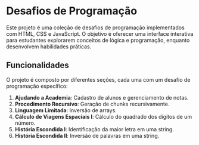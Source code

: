# Desafios de Programação

Este projeto é uma coleção de desafios de programação implementados com HTML, CSS e JavaScript. O objetivo é oferecer uma interface interativa para estudantes explorarem conceitos de lógica e programação, enquanto desenvolvem habilidades práticas.

## Funcionalidades

O projeto é composto por diferentes seções, cada uma com um desafio de programação específico:

1. **Ajudando a Academia**: Cadastro de alunos e gerenciamento de notas.
2. **Procedimento Recursivo**: Geração de chunks recursivamente.
3. **Linguagem Limitada**: Inversão de arrays.
4. **Cálculo de Viagens Espaciais I**: Cálculo do quadrado dos dígitos de um número.
5. **História Escondida I**: Identificação da maior letra em uma string.
6. **História Escondida II**: Inversão de palavras em uma string.

